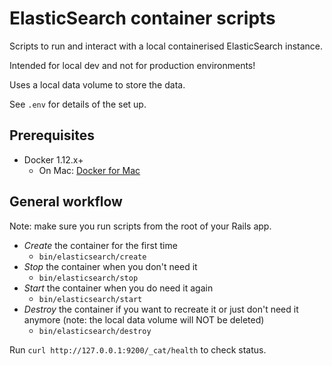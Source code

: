 # ElasticSearch container scripts

Scripts to run and interact with a local containerised ElasticSearch instance.

Intended for local dev and not for production environments!

Uses a local data volume to store the data.

See `.env` for details of the set up.

## Prerequisites

- Docker 1.12.x+
  - On Mac: [Docker for Mac](https://docs.docker.com/docker-for-mac/)

## General workflow

Note: make sure you run scripts from the root of your Rails app.

- _Create_ the container for the first time
  - `bin/elasticsearch/create`
- _Stop_ the container when you don't need it
  - `bin/elasticsearch/stop`
- _Start_ the container when you do need it again
  - `bin/elasticsearch/start`
- _Destroy_ the container if you want to recreate it or just don't need it anymore (note: the local data volume will NOT be deleted)
  - `bin/elasticsearch/destroy`

Run `curl http://127.0.0.1:9200/_cat/health` to check status.

